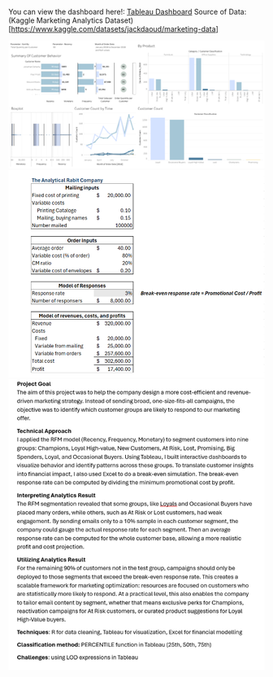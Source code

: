 You can view the dashboard here!: [Tableau Dashboard](https://public.tableau.com/views/RFMAnalysis_17573343964750/Dashboard2?:language=en-US&publish=yes&:sid=&:redirect=auth&:display_count=n&:origin=viz_share_link)
Source of Data: (Kaggle Marketing Analytics Dataset)[https://www.kaggle.com/datasets/jackdaoud/marketing-data]

![image alt](https://github.com/aliciango/Tableau-for-Business-Insights/blob/441711aca6141f71de95e61dfa56e3610645d6e1/RFM%20Customer%20Segmentation/RFM%20photo.png)
![image alt](https://github.com/aliciango/Tableau-for-Business-Insights/blob/441711aca6141f71de95e61dfa56e3610645d6e1/RFM%20Customer%20Segmentation/excel%20photo.png)
![image alt](https://github.com/aliciango/Tableau-for-Business-Insights/blob/441711aca6141f71de95e61dfa56e3610645d6e1/RFM%20Customer%20Segmentation/project%20description.png) 
              

